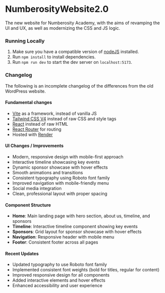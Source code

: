 # NumberosityWebsite2.0

The new website for Numberosity Academy, with the aims of revamping the UI and UX, as well as modernizing the CSS and JS logic.

### Running Locally

1. Make sure you have a compatible version of [nodeJS](https://nodejs.org/en) installed.
2. Run `npm install` to install dependencies.
3. Run `npm run dev` to start the dev server on `localhost:5173`.

### Changelog

The following is an incomplete changelog of the differences from the old WordPress website.

#### Fundamental changes

- [Vite](https://vite.dev/) as a framework, instead of vanilla JS
- [Tailwind CSS V4](https://tailwindcss.com/) instead of raw CSS and style tags
- [React](https://react.dev/) instead of raw HTML
- [React Router](https://reactrouter.com/) for routing
- Hosted with [Render](https://render.com/)

#### UI Changes / Improvements

- Modern, responsive design with mobile-first approach
- Interactive timeline showcasing key events
- Dynamic sponsor showcase with hover effects
- Smooth animations and transitions
- Consistent typography using Roboto font family
- Improved navigation with mobile-friendly menu
- Social media integration
- Clean, professional layout with proper spacing

#### Component Structure

- **Home**: Main landing page with hero section, about us, timeline, and sponsors
- **Timeline**: Interactive timeline component showing key events
- **Sponsors**: Grid layout for sponsor showcase with hover effects
- **Navigation**: Responsive header with mobile menu
- **Footer**: Consistent footer across all pages

#### Recent Updates

- Updated typography to use Roboto font family
- Implemented consistent font weights (bold for titles, regular for content)
- Improved responsive design for all components
- Added interactive elements and hover effects
- Enhanced accessibility and user experience
